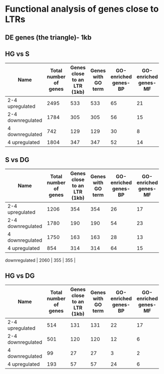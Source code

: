 # Functional analysis of genes close to LTRs


## DE genes (the triangle)- 1kb

## HG vs S
Name | Total number of genes | Genes close to an LTR (1kb) | Genes with GO term | GO-enriched genes-BP | GO-enriched genes-MF
-- | -- | -- | -- | -- | --
2-4 upregulated | 2495 | 533 | 533 | 65 | 21
2-4 downregulated | 1784 | 305 | 305 | 56 | 15
4 downregulated | 742 | 129 | 129 | 30 | 8
4 upregulated | 1804 | 347 | 347 | 52 | 14

## S vs DG
Name | Total number of genes | Genes close to an LTR (1kb) | Genes with GO term | GO-enriched genes-BP | GO-enriched genes-MF
-- | -- | -- | -- | -- | --
2-4 upregulated | 1206 | 354 | 354 | 26 | 17 
2-4 downregulated | 1780 | 190 | 190 | 54 | 23 
4 downregulated | 1750 | 163 | 163 | 28 | 13 
4 upregulated | 854 | 314 | 314 | 64 | 15

downregulated | 2060 | 355 | 355 |  

## HG vs DG
Name | Total number of genes | Genes close to an LTR (1kb) | Genes with GO term | GO-enriched genes-BP | GO-enriched genes-MF
-- | -- | -- | -- | -- | --
2-4 upregulated |  514 | 131 | 131 | 22 | 17
2-4 downregulated | 501 | 120 | 120 | 12 | 6
4 downregulated | 99 | 27 | 27 | 3 | 2
4 upregulated | 193 | 57 | 57| 24 | 6
